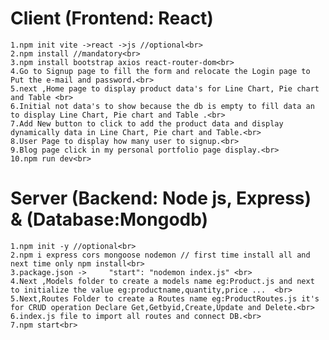 # Client (Frontend: React)<br>
	1.npm init vite ->react ->js //optional<br>
	2.npm install //mandatory<br>
	3.npm install bootstrap axios react-router-dom<br>
	4.Go to Signup page to fill the form and relocate the Login page to Put the e-mail and password.<br>
    5.next ,Home page to display product data's for Line Chart, Pie chart and Table <br>
    6.Initial not data's to show because the db is empty to fill data an to display Line Chart, Pie chart and Table .<br>
    7.Add New button to click to add the product data and display dynamically data in Line Chart, Pie chart and Table.<br>
    8.User Page to display how many user to signup.<br>
    9.Blog page click in my personal portfolio page display.<br>
    10.npm run dev<br>

# Server (Backend: Node js, Express) & (Database:Mongodb)<br>
	1.npm init -y //optional<br>
	2.npm i express cors mongoose nodemon // first time install all and next time only npm install<br>
	3.package.json ->     "start": "nodemon index.js" <br>
	4.Next ,Models folder to create a models name eg:Product.js and next to initialize the value eg:productname,quantity,price ...  <br>
    5.Next,Routes Folder to create a Routes name eg:ProductRoutes.js it's for CRUD operation Declare Get,Getbyid,Create,Update and Delete.<br>
    6.index.js file to import all routes and connect DB.<br>
    7.npm start<br>
